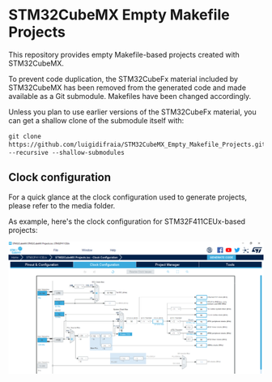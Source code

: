 # STM32CubeMX Empty Makefile Projects

This repository provides empty Makefile-based projects created with STM32CubeMX.

To prevent code duplication, the STM32CubeFx material included by STM32CubeMX has been removed from the generated code and made available as a Git submodule. Makefiles have been changed accordingly.

Unless you plan to use earlier versions of the STM32CubeFx material, you can get a shallow clone of the submodule itself with:

```
git clone https://github.com/luigidifraia/STM32CubeMX_Empty_Makefile_Projects.git --recursive --shallow-submodules
```

## Clock configuration

For a quick glance at the clock configuration used to generate projects, please refer to the media folder.

As example, here's the clock configuration for STM32F411CEUx-based projects:

![Clock configuration for STM32F411CEUx-based projects](media/STM32F411CEUx_Clock_Configuration.png)
